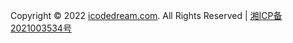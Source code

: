 Copyright © 2022 [icodedream.com](https://github.com/Sparksfire). All Rights Reserved | [湘ICP备2021003534号](https://beian.miit.gov.cn/)